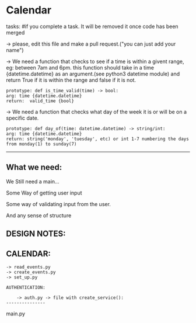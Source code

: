 # Calendar

tasks: #if you complete a task. It will be removed it once code has been merged

-> please, edit this file and make a pull request.("you can just add your name")

-> We need a function that checks to see if a time is within a givent range, eg: between 7am and 6pm.
    this function should take in a time {datetime.datetime} as an argument.(see python3 datetime module)
    and return True if it is within the range and false if it is not.
    
    prototype: def is_time_valid(time) -> bool:
    arg: time {datetime.datetime}
    return:  valid_time {bool}
    
-> We need a function that checks what day of the week it is or will be on a specific date.
    
    prototype: def day_of(time: datetime.datetime) -> string/int:
    arg: time {datetime.datetime}
    return: string('monday', 'tuesday', etc) or int 1-7 numbering the days from monday(1) to sunday(7)
------------------------------------------------------------------------------

What we need:
-------------
We Still need a main...

Some Way of getting user input

Some way of validating input from the user.

And any sense of structure


DESIGN NOTES:
-------------

CALENDAR:
-------
    -> read_events.py
    -> create_events.py
    -> set_up.py
    
    AUTHENTICATION:
    
        -> auth.py -> file with create_service():
    ---------------
    
main.py
